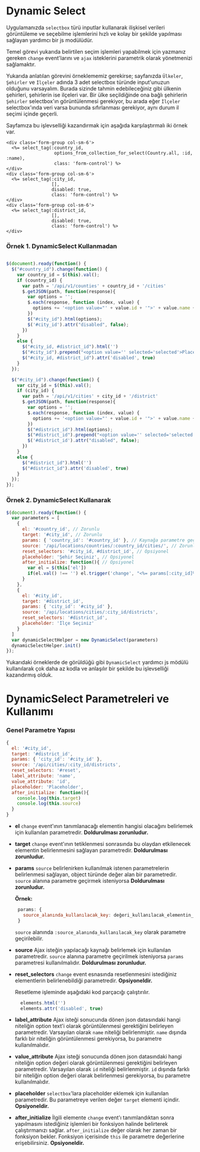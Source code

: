 Dynamic Select
==============

Uygulamanızda `selectbox` türü inputlar kullanarak ilişkisel verileri
görüntüleme ve seçebilme işlemlerini hızlı ve kolay bir şekilde yapılması
sağlayan yardımcı bir js modülüdür.

Temel görevi yukarıda belirtilen seçim işlemleri yapabilmek için yazmanız
gereken `change` event'larını ve `ajax` isteklerini parametrik olarak yönetmenizi
sağlamaktır.

Yukarıda anlatılan görevini örneklememiz gerekirse;
sayfanızda `Ülkeler`, `Şehirler` ve `İlçeler` adında 3 adet selectbox türünde
input'unuzun olduğunu varsayalım. Burada sizinde tahmin edebileceğiniz gibi
ülkenin şehirleri, şehirlerin ise ilçeleri var. Bir ülke seçildiğinde ona bağlı
şehirlerin `Şehirler` selectbox'ın görüntülenmesi gerekiyor, bu arada eğer
`İlçeler` selectbox'ında veri varsa bununda sıfırlanması gerekiyor,
aynı durum il seçimi içinde geçerli.

Sayfamıza bu işlevselliği kazandırmak için aşağıda karşılaştırmalı iki örnek var.

```erb
<div class='form-group col-sm-6'>
  <%= select_tag(:country_id,
                  options_from_collection_for_select(Country.all, :id, :name),
                  class: 'form-control') %>
</div>
<div class='form-group col-sm-6'>
  <%= select_tag(:city_id,
                 [],
                 disabled: true,
                 class: 'form-control') %>
</div>
<div class='form-group col-sm-6'>
  <%= select_tag(:district_id,
                 [],
                 disabled: true,
                 class: 'form-control') %>
</div>
```

### Örnek 1. DynamicSelect Kullanmadan

```js

$(document).ready(function() {
  $("#country_id").change(function() {
    var country_id = $(this).val();
    if (country_id) {
      var path = '/api/v1/counties' + country_id + '/cities'
      $.getJSON(path, function(response){
        var options = '';
        $.each(response, function (index, value) {
          options += '<option value="' + value.id + '">' + value.name + '</option>';
        })
        $("#city_id").html(options);
        $('#city_id').attr("disabled", false);
      })
    }
    else {
      $("#city_id, #district_id").html('')
      $("#city_id").prepend("<option value='' selected='selected'>Place Holder</option>");
      $("#city_id, #district_id").attr('disabled', true)
    }
  });

  $("#city_id").change(function() {
    var city_id = $(this).val();
    if (city_id) {
      var path = '/api/v1/cities' + city_id + '/district'
      $.getJSON(path, function(response){
        var options = '';
        $.each(response, function (index, value) {
          options += '<option value="' + value.id + '">' + value.name + '</option>';
        })
        $("#district_id").html(options);
        $("#district_id").prepend("<option value='' selected='selected'>Place Holder</option>");
        $('#district_id').attr("disabled", false);
      })
    }
    else {
      $("#district_id").html('')
      $("#district_id").attr('disabled', true)
    }
  });
});

```


### Örnek 2. DynamicSelect Kullanarak

```js
$(document).ready(function() {
  var parameters = [
    {
      el: '#country_id', // Zorunlu
      target: '#city_id', // Zorunlu
      params: { 'country_id': '#country_id' }, // Kaynağa parametre geçirilecekse zorunlu
      source: '/api/locations/countries/:country_id/cities/', // Zorunlu
      reset_selectors: '#city_id, #district_id', // Opsiyonel
      placeholder: 'Şehir Seçiniz', // Opsiyonel
      after_initialize: function(){ // Opsiyonel
        var el = $(this['el'])
        if(el.val() !== '') el.trigger('change', "<%= params[:city_id]%>")
      }
    },
    {
      el: '#city_id',
      target: '#district_id',
      params: { 'city_id': '#city_id' },
      source: '/api/locations/cities/:city_id/districts',
      reset_selectors: '#district_id',
      placeholder: 'İlçe Seçiniz'
    }
  ]
  var dynamicSelectHelper = new DynamicSelect(parameters)
  dynamicSelectHelper.init()
});
```

Yukarıdaki örneklerde de görüldüğü gibi `DynamicSelect` yardımcı js mödülü
kullanılarak çok daha az kodla ve anlaşılır bir şekilde bu işlevselliği
kazandırmış olduk.

DynamicSelect Parametreleri ve Kullanımı
========================================

### Genel Parametre Yapısı

```js
{
  el: '#city_id',
  target: '#district_id',
  params: { 'city_id': '#city_id' },
  source: '/api/cities/:city_id/districts',
  reset_selectors: '#reset',
  label_attribute: 'name',
  value_attribute: 'id',
  placeholder: 'Placeholder',
  after_initialize: function(){
    console.log(this.target)
    console.log(this.source)
  }
}
```

- **el**
  `change` event'ının tanımlanacağı elementin hangisi olacağını belirlemek için
  kullanılan parametredir. **Doldurulması zorunludur.**

- **target**
  `change` event'ının tetiklenmesi sonrasında bu olaydan etkilenecek elementin
  belirlenmesini sağlayan parametredir. **Doldurulması zorunludur.**

- **params**
  `source` belirlenirken kullanılmak istenen parametrelerin belirlenmesi sağlayan,
   object türünde değer alan bir parametredir. `source` alanına parametre geçirmek
   isteniyorsa **Doldurulması zorunludur.**

   **Örnek:**

   ```js
    params: {
      source_alanında_kullanılacak_key: değeri_kullanılacak_elementin_seçicisi
    }
  ```
  `source` alanında `:source_alanında_kullanılacak_key` olarak parametre geçirilebilir.

- **source**
  Ajax isteğin yapılacağı kaynağı belirlemek için kullanılan parametredir. `source`
  alanına parametre geçirilmek isteniyorsa `params` parametresi kullanılmalıdır.
  **Doldurulması zorunludur.**

- **reset_selectors**
  `change` event esnasında resetlenmesini istediğiniz elementlerin belirlenebildiği
  parametredir. **Opsiyoneldir.**

  Resetleme işleminde aşağıdaki kod parçacığı çalıştırılır.

  ```js
    elements.html('')
    elements.attr('disabled', true)
  ```

- **label_attribute**
  Ajax isteği sonucunda dönen json datasındaki hangi niteliğin option text'i olarak
  görüntülenmesi gerektiğini belirleyen parametredir. Varsayılan olarak `name`
  niteliği belirlenmiştir. `name` dışında farklı bir niteliğin görüntülenmesi
  gerekiyorsa, bu parametre kullanılmalıdır.

- **value_attribute**
  Ajax isteği sonucunda dönen json datasındaki hangi niteliğin option değeri olarak
  görüntülenmesi gerektiğini belirleyen parametredir. Varsayılan olarak `id`
  niteliği belirlenmiştir. `id` dışında farklı bir niteliğin option değeri olarak
  belirlenmesi gerekiyorsa, bu parametre kullanılmalıdır.

- **placeholder**
  `selectbox`'lara placeholder eklemek için kullanılan parametredir. Bu parametreye
  verilen değer `target` elementi içindir. **Opsiyoneldir.**

- **after_initialize**
  İlgili elemente `change` event'ı tanımlandıktan sonra yapılmasını istediğiniz
  işlemleri bir fonksiyon halinde belirterek çalıştırmanızı sağlar.
  `after_initialize` değer olarak her zaman bir fonksiyon bekler.
  Fonksiyon içerisinde `this` ile parametre değerlerine erişebilirsiniz. **Opsiyoneldir.**
